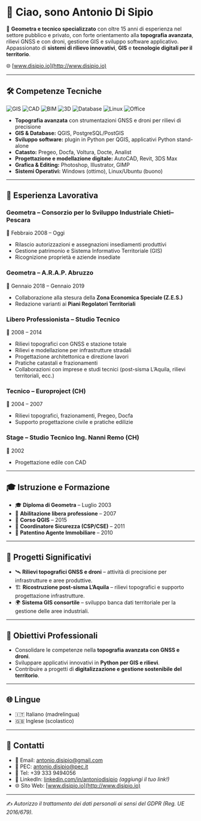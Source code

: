 # 👋 Ciao, sono Antonio Di Sipio

🎯 **Geometra e tecnico specializzato** con oltre 15 anni di esperienza nel settore pubblico e privato, con forte orientamento alla **topografia avanzata**, rilievi GNSS e con droni, gestione GIS e sviluppo software applicativo.  
Appassionato di **sistemi di rilievo innovativi**, **GIS** e **tecnologie digitali per il territorio**.

🌐 [www.disipio.io](http://www.disipio.io)

---

## 🛠️ Competenze Tecniche
![GIS](https://img.shields.io/badge/GIS-QGIS-blue?logo=qgis)
![CAD](https://img.shields.io/badge/CAD-AutoCAD-red?logo=autodesk)
![BIM](https://img.shields.io/badge/BIM-Revit-orange?logo=autodesk)
![3D](https://img.shields.io/badge/3D-3dsMax-lightgrey?logo=autodesk)
![Database](https://img.shields.io/badge/DB-PostgreSQL-blue?logo=postgresql)
![Linux](https://img.shields.io/badge/Linux-Ubuntu-green?logo=ubuntu)
![Office](https://img.shields.io/badge/MS%20Office-Excel%20%7C%20Word%20%7C%20Outlook-yellow?logo=microsoft)

- **Topografia avanzata** con strumentazioni GNSS e droni per rilievi di precisione  
- **GIS & Database:** QGIS, PostgreSQL/PostGIS  
- **Sviluppo software:** plugin in Python per QGIS, applicativi Python stand-alone  
- **Catasto:** Pregeo, Docfa, Voltura, Docte, Analist  
- **Progettazione e modellazione digitale:** AutoCAD, Revit, 3DS Max  
- **Grafica & Editing:** Photoshop, Illustrator, GIMP  
- **Sistemi Operativi:** Windows (ottimo), Linux/Ubuntu (buono)  

---

## 💼 Esperienza Lavorativa

### Geometra – Consorzio per lo Sviluppo Industriale Chieti–Pescara  
📅 Febbraio 2008 – Oggi  
- Rilascio autorizzazioni e assegnazioni insediamenti produttivi  
- Gestione patrimonio e Sistema Informativo Territoriale (GIS)  
- Ricognizione proprietà e aziende insediate  

### Geometra – A.R.A.P. Abruzzo  
📅 Gennaio 2018 – Gennaio 2019  
- Collaborazione alla stesura della **Zona Economica Speciale (Z.E.S.)**  
- Redazione varianti ai **Piani Regolatori Territoriali**  

### Libero Professionista – Studio Tecnico  
📅 2008 – 2014  
- Rilievi topografici con GNSS e stazione totale  
- Rilievi e modellazione per infrastrutture stradali  
- Progettazione architettonica e direzione lavori  
- Pratiche catastali e frazionamenti  
- Collaborazioni con imprese e studi tecnici (post-sisma L’Aquila, rilievi territoriali, ecc.)  

### Tecnico – Europroject (CH)  
📅 2004 – 2007  
- Rilievi topografici, frazionamenti, Pregeo, Docfa  
- Supporto progettazione civile e pratiche edilizie  

### Stage – Studio Tecnico Ing. Nanni Remo (CH)  
📅 2002  
- Progettazione edile con CAD  

---

## 🎓 Istruzione e Formazione
- 🎓 **Diploma di Geometra** – Luglio 2003  
- 📜 **Abilitazione libera professione** – 2007  
- 📜 **Corso QGIS** – 2015  
- 📜 **Coordinatore Sicurezza (CSP/CSE)** – 2011  
- 📜 **Patentino Agente Immobiliare** – 2010  

---

## 🚀 Progetti Significativi
- 🛰️ **Rilievi topografici GNSS e droni** – attività di precisione per infrastrutture e aree produttive.  
- 🏗️ **Ricostruzione post-sisma L’Aquila** – rilievi topografici e supporto progettazione infrastrutture.  
- 🌍 **Sistema GIS consortile** – sviluppo banca dati territoriale per la gestione delle aree industriali.  

---

## 🎯 Obiettivi Professionali
- Consolidare le competenze nella **topografia avanzata con GNSS e droni**.  
- Sviluppare applicativi innovativi in **Python per GIS e rilievi**.  
- Contribuire a progetti di **digitalizzazione e gestione sostenibile del territorio**.  

---

## 🌐 Lingue
- 🇮🇹 Italiano (madrelingua)  
- 🇬🇧 Inglese (scolastico)  

---

## 📍 Contatti
- 📧 Email: [antonio.disipio@gmail.com](mailto:antonio.disipio@gmail.com)  
- 🔗 PEC: [antonio.disipio@pec.it](mailto:antonio.disipio@pec.it)  
- 📱 Tel: +39 333 9494056  
- 💼 LinkedIn: [linkedin.com/in/antoniodisipio](https://www.linkedin.com) *(aggiungi il tuo link!)*  
- 🌐 Sito Web: [www.disipio.io](http://www.disipio.io)  

---

✍️ *Autorizzo il trattamento dei dati personali ai sensi del GDPR (Reg. UE 2016/679).*  
